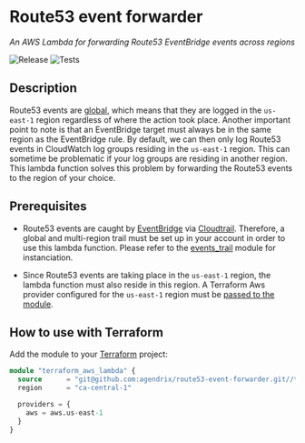 # Route53 event forwarder

_An AWS Lambda for forwarding Route53 EventBridge events across regions_

![Release](https://github.com/agendrix/route53-event-forwarder/workflows/Release/badge.svg) ![Tests](https://github.com/agendrix/route53-event-forwarder/workflows/Tests/badge.svg?branch=main)

## Description

Route53 events are [global](https://docs.aws.amazon.com/awscloudtrail/latest/userguide/cloudtrail-concepts.html#cloudtrail-concepts-global-service-events), which means that they are logged in the `us-east-1` region regardless of where the action took place. Another important point to note is that an EventBridge target must always be in the same region as the EventBridge rule. By default, we can then only log Route53 events in CloudWatch log groups residing in the `us-east-1` region. This can sometime be problematic if your log groups are residing in another region. This lambda function solves this problem by forwarding the Route53 events to the region of your choice.

## Prerequisites

- Route53 events are caught by [EventBridge](https://aws.amazon.com/eventbridge/) via [Cloudtrail](https://aws.amazon.com/cloudtrail/).
  Therefore, a global and multi-region trail must be set up in your account in order to use this lambda function. Please refer to the [events_trail](https://github.com/agendrix/terraform/tree/master/modules/events_trail) module for instanciation.

- Since Route53 events are taking place in the `us-east-1` region, the lambda function must also reside in this region. A Terraform Aws provider configured for the `us-east-1` region must be [passed to the module](https://www.terraform.io/docs/configuration/meta-arguments/module-providers.html).

## How to use with Terraform

Add the module to your [Terraform](https://www.terraform.io/) project:

```terraform
module "terraform_aws_lambda" {
  source      = "git@github.com:agendrix/route53-event-forwarder.git//terraform?ref=v0.2.0"
  region      = "ca-central-1"

  providers = {
    aws = aws.us-east-1
  }
}
```
